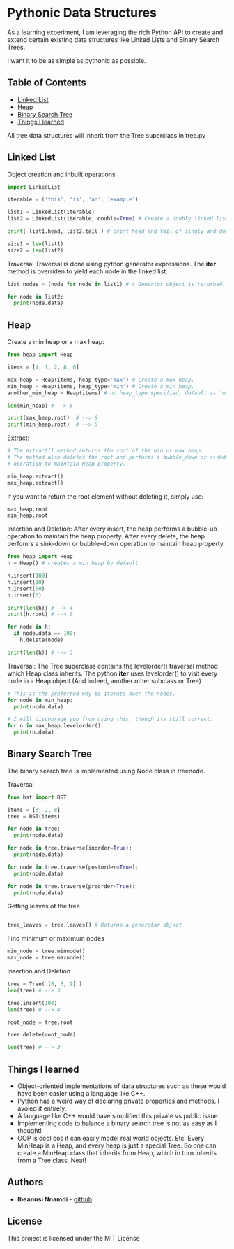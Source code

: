 # Pythonic Data Structures

As a learning experiment, I am leveraging the rich Python API to create and extend certain existing data structures like Linked Lists and Binary Search Trees.

I want it to be as simple as pythonic as possible.


## Table of Contents

- [Linked List](https://github.com/nnamdiib/pythonic-data-structures#linked-list)
- [Heap](https://github.com/nnamdiib/pythonic-data-structures#heap)
- [Binary Search Tree](https://github.com/nnamdiib/pythonic-data-structures#binary-search-tree)
- [Things I learned](https://github.com/nnamdiib/pythonic-data-structures#things-i-learned)



All tree data structures will inherit from the Tree superclass in tree.py

Linked List
------------

Object creation and inbuilt operations

```python
import LinkedList

iterable = ('this', 'is', 'an', 'example')

list1 = LinkedList(iterable)
list2 = LinkedList(iterable, double=True) # Create a doubly linked list.

print( list1.head, list2.tail ) # print head and tail of singly and doubly linked lists respectively.

size1 = len(list1)
size2 = len(list2)

```

Traversal
Traversal is done using python generator expressions. The __iter__ method is overriden to yield each node in the linked list.

```python
list_nodes = (node for node in list1) # A Genertor object is returned.

for node in list2:
  print(node.data)
```

Heap
--------
Create a min heap or a max heap:
```python
from heap import Heap

items = [4, 1, 2, 8, 0]

max_heap = Heap(items, heap_type='max') # Create a max heap.
min_heap = Heap(items, heap_type='min') # Create a min heap.
another_min_heap = Heap(items) # no heap_type specified, default is 'min'.

len(min_heap) # --> 5

print(max_heap.root)  # --> 8
print(min_heap.root)  # --> 0
```

Extract:
```python
# The extract() method returns the root of the min or max heap.
# The method also deletes the root and performs a bubble_down or sinkdown
# operation to maintain Heap property.

min_heap.extract()
max_heap.extract()

```

If you want to return the root element without deleting it, simply use:
```python
max_heap.root
min_heap.root
```

Insertion and Deletion:
After every insert, the heap performs a bubble-up operation to maintain the heap property.
After every delete, the heap perfomrs a sink-down or bubble-down operation to maintain heap property.
```python
from heap import Heap
h = Heap() # creates a min heap by default

h.insert(100)
h.insert(10)
h.insert(50)
h.insert(0)

print(len(h)) # --> 4
print(h.root) # --> 0

for node in h:
  if node.data == 100:
    h.delete(node)

print(len(h)) # --> 3

```

Traversal:
The Tree superclass contains the levelorder() traversal method which Heap class inherits. The python __iter__
uses levelorder() to visit every node in a Heap object (And indeed, another other subclass or Tree)
```python
# This is the preferred way to iterate over the nodes.
for node in min_heap:
  print(node.data)

# I will discourage you from using this, though its still correct.
for n in max_heap.levelorder():
  print(n.data)
```


Binary Search Tree
-----------------------
The binary search tree is implemented using Node class in treenode.

Traversal
```python
from bst import BST

items = [3, 2, 8]
tree = BST(items)

for node in tree:
  print(node.data)

for node in tree.traverse(inorder=True):
  print(node.data)

for node in tree.traverse(postorder=True):
  print(node.data)

for node in tree.traverse(preorder=True):
  print(node.data)
```

Getting leaves of the tree
```python

tree_leaves = tree.leaves() # Returns a generator object
```

Find minimum or maximum nodes
```python
min_node = tree.minnode()
max_node = tree.maxnode()
```

Insertion and Deletion
```python
tree = Tree( [6, 3, 9] )
len(tree) # --> 3

tree.insert(100)
len(tree) # --> 4

root_node = tree.root

tree.delete(root_node)

len(tree) # --> 3

```

Things I learned
---------------------
- Object-oriented implementations of data structures such as these would have been easier using a language like C++.
- Python has a weird way of declaring private properties and methods. I avoied it entirely.
- A language like C++ would have simplified this private vs public issue.
- Implementing code to balance a binary search tree is not as easy as I thought!
- OOP is cool cos it can easily model real world objects. Etc. Every MinHeap is a Heap, and every heap is just a special Tree.
  So one can create a MinHeap class that inherits from Heap, which in turn inherits from a Tree class. Neat!
  
## Authors

* **Ibeanusi Nnamdi** - [github](https://github.com/nnamdiib)

## License

This project is licensed under the MIT License
